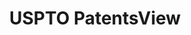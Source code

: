---
bigquery: https://console.cloud.google.com/bigquery?p=patents-public-data&d=patentsview&page=dataset
citation: Attribution should be given to PatentsView for use, distribution, or derivative
  works.
code: https://github.com/CSSIP-AIR/PatentsView-Code-Snippets/
contributors: USPTO
cost: None
description: 'PatentsView includes US patent data including raw data (summaries, applications,
  pregrant applications), disambugations of inventors and assignees, and inventor
  gender estimates.  Also foreign priority data, # of figures and sheets, and government
  interest statements.'
documentation: https://patentsview.org/query/builder-faqs
last_edit: Mon, 04 Apr 2022 19:02:57 GMT
location: https://patentsview.org/
maintained_by: USPTO
record_creation_timestamp: 12/2/2020 17:20:46
schema_fields: '[''disamb_inventor_id_20181127'', ''subclass_id'', ''name_last'',
  ''disamb_assignee_id_20191008'', ''category_id'', ''dependent'', ''application_id'',
  ''term_grant'', ''type'', ''group_id'', ''disamb_inventor_id_20200331'', ''disamb_assignee_id_20191231'',
  ''num_sheets'', ''designation'', ''_371_date'', ''classification_value'', ''attribution_status'',
  ''contract_award_number'', ''male'', ''category'', ''disamb_assignee_id_20190312'',
  ''symbol_position'', ''disamb_inventor_id_20170307'', ''term_disclaimer'', ''num_claims'',
  ''sector_title'', ''disclaimer_date'', ''country'', ''fname'', ''title'', ''disamb_inventor_id_20171003'',
  ''subsection_id'', ''lawyer_id'', ''subgroup'', ''classification_status'', ''city'',
  ''classification_level'', ''country_transformed'', ''disamb_assignee_id_20190820'',
  ''organization_id'', ''state'', ''section_id'', ''ipc_version_indicator'', ''disamb_inventor_id_20171226'',
  ''exemplary'', ''id'', ''num'', ''disamb_inventor_id_20190312'', ''filename'', ''field_title'',
  ''disamb_inventor_id_20170808'', ''level_two'', ''reldocno'', ''longitude'', ''latlong'',
  ''rawinventor_id'', ''lapse_of_patent'', ''county_fips'', ''latin_name'', ''disamb_inventor_id_20190820'',
  ''number'', ''abstract'', ''disamb_inventor_id_20200929'', ''main_group'', ''deceased'',
  ''subgroup_id'', ''text'', ''f102_date'', ''mainclass_id'', ''doc_type'', ''term_extension'',
  ''patent_id'', ''latitude'', ''disamb_assignee_id_20200331'', ''level_one'', ''rawassignee_id'',
  ''classification_data_source'', ''location_id'', ''county'', ''_102_date'', ''state_fips'',
  ''field_id'', ''level_three'', ''male_flag'', ''withdrawn'', ''rule_47'', ''disamb_assignee_id_20200630'',
  ''relkind'', ''num_figures'', ''status'', ''disamb_inventor_id_20201229'', ''applicant_type'',
  ''kind'', ''organization'', ''doctype'', ''publication_number'', ''rawlocation_id'',
  ''action_date'', ''assignee_id'', ''name_first'', ''citation_id'', ''disamb_inventor_id_20200630'',
  ''name'', ''sequence'', ''f371_date'', ''ipc_class'', ''lname'', ''disamb_inventor_id_20191008'',
  ''group'', ''date'', ''gi_statement'', ''uuid'', ''rel_id'', ''disamb_assignee_id_20200929'',
  ''subclass'', ''role'', ''inventor_id'', ''variety'', ''section'', ''disamb_assignee_id_20181127'',
  ''series_code'', ''disamb_inventor_id_20191231'', ''disamb_inventor_id_20180528'',
  ''subcategory_id'', ''length'']'
shortname: patentsview
tags:
- disambiguation
- United States
- gender
terms_of_use: Creative Commons Attribution 4.0 International License.
timeframe: 1963-1999
title: USPTO PatentsView
uuid: cf1780b1-e265-4e49-8d1d-83b9cfe0fd9a
---